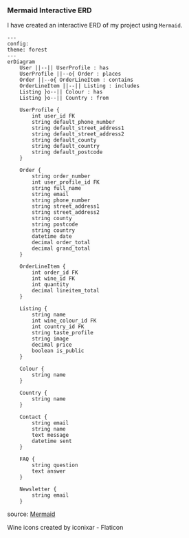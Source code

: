### Mermaid Interactive ERD

I have created an interactive ERD of my project using `Mermaid`.

```mermaid
---
config:
theme: forest
---
erDiagram
    User ||--|| UserProfile : has
    UserProfile ||--o{ Order : places
    Order ||--o{ OrderLineItem : contains
    OrderLineItem ||--|| Listing : includes
    Listing }o--|| Colour : has
    Listing }o--|| Country : from

    UserProfile {
        int user_id FK
        string default_phone_number
        string default_street_address1
        string default_street_address2
        string default_county
        string default_country
        string default_postcode
    }

    Order {
        string order_number
        int user_profile_id FK
        string full_name
        string email
        string phone_number
        string street_address1
        string street_address2
        string county
        string postcode
        string country
        datetime date
        decimal order_total
        decimal grand_total
    }

    OrderLineItem {
        int order_id FK
        int wine_id FK
        int quantity
        decimal lineitem_total
    }

    Listing {
        string name
        int wine_colour_id FK
        int country_id FK
        string taste_profile
        string image
        decimal price
        boolean is_public
    }

    Colour {
        string name
    }

    Country {
        string name
    }

    Contact {
        string email
        string name
        text message
        datetime sent
    }

    FAQ {
        string question
        text answer
    }

    Newsletter {
        string email
    }
```

source: [Mermaid](https://mermaid.live/edit#pako:eNqNVduO2jAQ_ZXIzywKWQhL3latVqq66kVVXyokZJIBrDp21h6LpcC_d3JjQy7s-sk5czyXM2PnyGKdAIsYmM-Cbw1Pl8qj9duC8U6nu7vTqdj_MHojJHiRt-P2jVLDOVMfve8moWORl0keQ0UrsSbhWSj4gpASMdYKuVBN6sVaRX8WFoXaElmoWLqk9lvjZ13QPmmpnWnm1yE4heZAjI3RVGW3iGMJ5Uso9ByZViLxnr6-4RZN7jKBDXcSV9lOK1gpl67BDJLoEwBXPEkMWDv5IC8Y5MV5IYfbZjNsz7TFvOcl4VwLUbbp2Dmmc7xT4kWfrNRuQKeNk3KleAodC6RcyA56U8_3dHxPvwHdrvVo85tCJhwBRQrFpgFDLFIuK6VQI5ddI90slTSN18Jfhr41g6XPlri5YU8H-vAXxxWKZpl1BpJOCArRm0R9V7r9v-7eJXRcXLe-DCrZBiYCuUWop6ZjpUS3PcpmRsQNeK21BK48YVeZW0sRt4qpnoJbtTS45avwQTK9VjH2kPvH-Vo7hFf0UhrN6xrrobKgsBXv6fFnT6wXB9QsrVqeubL7-tZcPHyDvZWA2Hu1G0nTATZiKRiCEvobFOQlwx1QBSyibcLN3yVbqjPxuEP966BiFqFxMGIuy6uo_h8s2nBpCc24YtGRvbJoOnkY-_e-P11M_HkYziYjdiA0HIfBdDGfLR78RTC798PziP3Tmjz444f5zKcVhP587gezwtufwlaGNNptd5dQW5NnXVlA0Z0p-sqiYHH-D9beK_w)


Wine icons created by iconixar - Flaticon